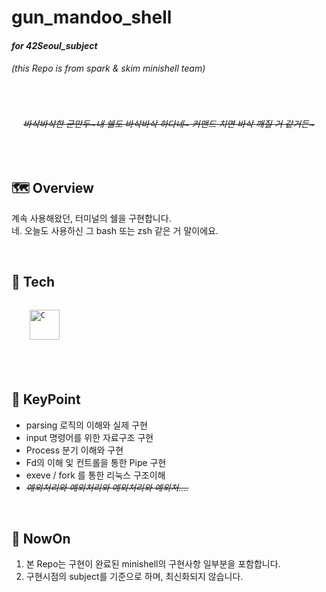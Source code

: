 # gun_mandoo_shell
#### _for 42Seoul_subject_


###### (this Repo is from spark &amp; skim minishell team)




<br/>
  
  <div align="center">
  
  ###### ~~_바삭바삭한 군만두\~내 쉘도 바삭바삭 하다네\~ 커맨드 치면 바삭 깨질 거 같거든\~_~~

  </div>
</div>



<br/>


## 🗺️ Overview

계속 사용해왔던, 터미널의 쉘을 구현합니다. <br/> 네. 오늘도 사용하신 그 bash 또는 zsh 같은 거 말이에요.
<br/>

<br/>


## 🧰 Tech

<code>
    <img src="https://img.shields.io/badge/C-00599C?style=for-the-badge&logo=c&logoColor=white" height="48" alt="C"/>
</code>
  
<br/>
<br/>
<br/>



## 🔑 KeyPoint

- parsing 로직의 이해와 실제 구현
- input 명령어를 위한 자료구조 구현
- Process 분기 이해와 구현
- Fd의 이해 잋 컨트롤을 통한 Pipe 구현
- exeve / fork 를 통한 리눅스 구조이해
- ~~_예외처리와 예외처리와 예외처리와 예외처...._~~

<br/>


## 🚩 NowOn

1. 본 Repo는 구현이 완료된 minishell의 구현사항 일부분을 포함합니다.
2. 구현시점의 subject를 기준으로 하며, 최신화되지 않습니다.
